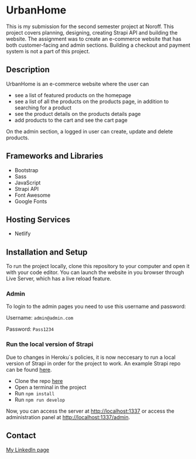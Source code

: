 # UrbanHome

This is my submission for the second semester project at Noroff. This project covers planning, designing, creating Strapi API and building the website. The assignment was to create an e-commerce website that has both customer-facing and admin sections. Building a checkout and payment system is not a part of this project. 

## Description

UrbanHome is an e-commerce website where the user can 
- see a list of featured products on the homepage
- see a list of all the products on the products page, in addition to searching for a product
- see the product details on the products details page
- add products to the cart and see the cart page

On the admin section, a logged in user can create, update and delete products.

## Frameworks and Libraries
- Bootstrap
- Sass
- JavaScript
- Strapi API
- Font Awesome
- Google Fonts

## Hosting Services
- Netlify

## Installation and Setup
To run the project locally, clone this repository to your computer and open it with your code editor. You can launch the website in you browser through Live Server, which has a live reload feature. 

### Admin
To login to the admin pages you need to use this username and password:

Username: `admin@admin.com`

Password: `Pass1234`

### Run the local version of Strapi

Due to changes in Heroku´s policies, it is now neccesary to run a local version of Strapi in order for the project to work. An example Strapi repo can be found [here](https://github.com/NoroffFEU/strapi-sp2-v4).

- Clone the repo [here](https://github.com/NoroffFEU/strapi-sp2-v4)
- Open a terminal in the project
- Run `npm install`
- Run `npm run develop`

Now, you can access the server at [http://localhost:1337](http://localhost:1337) or access the administration panel at [http://localhost:1337/admin](http://localhost:1337/admin).

## Contact

[My LinkedIn page](https://www.linkedin.com/in/elisepedersen1/)
